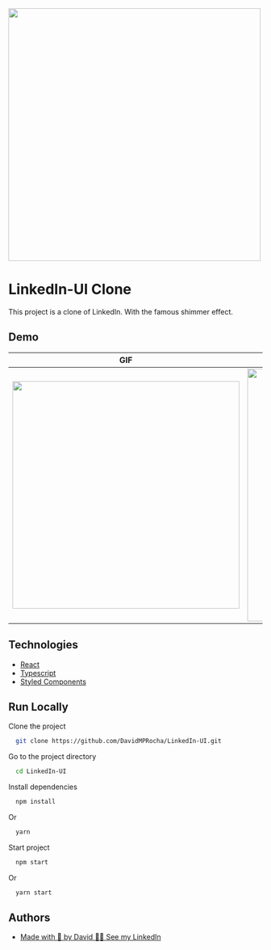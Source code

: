 
<img src="https://logodownload.org/wp-content/uploads/2019/03/linkedin-logo.png" width="500" />



# LinkedIn-UI Clone

This project is a clone of LinkedIn. With the famous shimmer effect.


## Demo

GIF           |  Screen Home      
:-------------------------:|:-------------------------:
<img src="https://user-images.githubusercontent.com/33318630/94940465-74d63680-04cb-11eb-9934-94eb78acd367.gif" width="450" /> | <img src="https://user-images.githubusercontent.com/33318630/94940478-77d12700-04cb-11eb-85ad-5f043f5e4a89.png" width="500" /> 
## Technologies

 - [React](https://reactjs.org/)
 - [Typescript](https://www.typescriptlang.org/)
 - [Styled Components](https://styled-components.com/)


## Run Locally

Clone the project

```bash
  git clone https://github.com/DavidMPRocha/LinkedIn-UI.git
```

Go to the project directory

```bash
  cd LinkedIn-UI
```

Install dependencies

```bash
  npm install
```
Or
```bash
  yarn
```

Start project

```bash
  npm start
```
Or
```bash
  yarn start
```

## Authors

- [Made with 💜 by David 👋🏼 See my LinkedIn](https://www.linkedin.com/in/davidmprocha)

